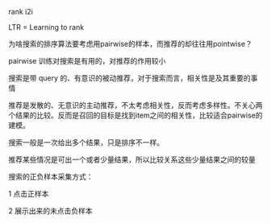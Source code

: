 rank i2i

LTR  = Learning to rank

为啥搜索的排序算法要考虑用pairwise的样本，而推荐的却往往用pointwise？

pairwise 训练对搜索是有用的，对推荐的作用较小

搜索是带 query 的、有意识的被动推荐，对于搜索而言，相关性是及其重要的事情

推荐是发散的、无意识的主动推荐，不太考虑相关性，反而考虑多样性。不关心两个结果的比较。反而是召回的目标是找到item之间的相关性，比较适合pairwise的建模。

搜索一般是一次给出多个结果，只是排序不一样。

推荐某些情况是可出一个或者少量结果，所以比较关系这些少量结果之间的较量

搜索的正负样本采集方式：

1 点击正样本

2 展示出来的未点击负样本

